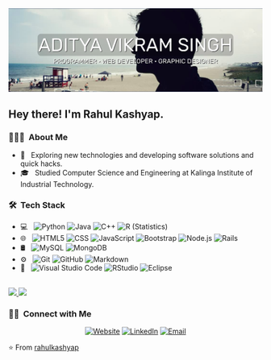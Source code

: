 <img src="https://raw.githubusercontent.com/AVS1508/AVS1508/master/assets/Aditya%20Vikram%20Singh%20Banner.png">

<h2> Hey there! I'm Rahul Kashyap.</h2>

<h3> 👨🏻‍💻 &nbsp;About Me </h3>

- 🤔 &nbsp; Exploring new technologies and developing software solutions and quick hacks.
- 🎓 &nbsp; Studied Computer Science and Engineering at Kalinga Institute of Industrial Technology.

<h3> 🛠 &nbsp;Tech Stack</h3>

- 💻 &nbsp;
  ![Python](https://img.shields.io/badge/-Python-333333?style=flat&logo=python)
  ![Java](https://img.shields.io/badge/-Java-333333?style=flat&logo=Java&logoColor=007396)
  ![C++](https://img.shields.io/badge/-C++-333333?style=flat&logo=C%2B%2B&logoColor=00599C)
  ![R (Statistics)](https://img.shields.io/badge/-R-333333?style=flat&logo=R&logoColor=276DC3)
- 🌐 &nbsp;
  ![HTML5](https://img.shields.io/badge/-HTML5-333333?style=flat&logo=HTML5)
  ![CSS](https://img.shields.io/badge/-CSS-333333?style=flat&logo=CSS3&logoColor=1572B6)
  ![JavaScript](https://img.shields.io/badge/-JavaScript-333333?style=flat&logo=javascript)
  ![Bootstrap](https://img.shields.io/badge/-Bootstrap-333333?style=flat&logo=bootstrap&logoColor=563D7C)
  ![Node.js](https://img.shields.io/badge/-Node.js-333333?style=flat&logo=node.js)
  ![Rails](https://img.shields.io/badge/rails-%23CC0000.svg?style=flat&logo=ruby-on-rails&logoColor=white)
- 🛢 &nbsp;
  ![MySQL](https://img.shields.io/badge/-MySQL-333333?style=flat&logo=mysql)
  ![MongoDB](https://img.shields.io/badge/-MongoDB-333333?style=flat&logo=mongodb)
- ⚙️ &nbsp;
  ![Git](https://img.shields.io/badge/-Git-333333?style=flat&logo=git)
  ![GitHub](https://img.shields.io/badge/-GitHub-333333?style=flat&logo=github)
  ![Markdown](https://img.shields.io/badge/-Markdown-333333?style=flat&logo=markdown)
- 🔧 &nbsp;
  ![Visual Studio Code](https://img.shields.io/badge/-Visual%20Studio%20Code-333333?style=flat&logo=visual-studio-code&logoColor=007ACC)
  ![RStudio](https://img.shields.io/badge/-RStudio-333333?style=flat&logo=rstudio)
  ![Eclipse](https://img.shields.io/badge/-Eclipse-333333?style=flat&logo=eclipse-ide&logoColor=2C2255)

<br/>

<a href="https://github.com/i-rahulkashyap">
  <img height="180em" src="https://github-readme-stats.vercel.app/api?username=i-rahulkashyap&theme=buefy&show_icons=true" />
  <img height="180em" src="https://github-readme-stats.vercel.app/api/top-langs/?username=i-rahulkashyap&theme=buefy&layout=compact" />
</a>

<br/>

<h3> 🤝🏻 &nbsp;Connect with Me </h3>

<p align="center">
<a href="https://www.kashyaprahul.me/"><img alt="Website" src="https://img.shields.io/badge/Website-www.kashyaprahul.me-blue?style=flat-square&logo=google-chrome"></a>
<a href="https://www.linkedin.com/in/i-rahul/"><img alt="LinkedIn" src="https://img.shields.io/badge/LinkedIn-Rahul%20Kashyap-blue?style=flat-square&logo=linkedin"></a>
<a href="mailto:kashyap.rk.rahul@gmail.com"><img alt="Email" src="https://img.shields.io/badge/Email-kashyap.rk.rahul@gmail.com-blue?style=flat-square&logo=gmail"></a>
</p>

⭐️ From [rahulkashyap](https://github.com/i-rahulkashyap)

